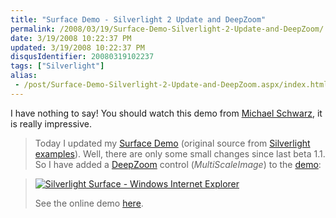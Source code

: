 ```yaml
---
title: "Surface Demo - Silverlight 2 Update and DeepZoom"
permalink: /2008/03/19/Surface-Demo-Silverlight-2-Update-and-DeepZoom/
date: 3/19/2008 10:22:37 PM
updated: 3/19/2008 10:22:37 PM
disqusIdentifier: 20080319102237
tags: ["Silverlight"]
alias:
 - /post/Surface-Demo-Silverlight-2-Update-and-DeepZoom.aspx/index.html
---
```

I have nothing to say! You should watch this demo from [Michael Schwarz](http://weblogs.asp.net/mschwarz), it is really impressive.

> Today I updated my [Surface Demo](http://weblogs.asp.net/mschwarz/archive/2007/06/04/silverlight-surface-demonstration-video-support.aspx) (original source from [Silverlight examples](http://www.silverlight.net/)). Well, there are only some small changes since last beta 1.1. So I have added a [DeepZoom](http://blogs.msdn.com/expression/archive/2008/03/05/download-the-preview-of-the-deep-zoom-composer.aspx) control (*MultiScaleImage*) to the [demo](http://silverlight.schwarz-interactive.de/ex05/):
<!-- more -->
> 
> [![Silverlight Surface - Windows Internet Explorer](http://www.ajaxpro.info/images/blog/SurfaceDemoSilverlight2UpdateandDeepZoom_13B54/SilverlightSurfaceWindowsInternetExplorer_thumb.png)](http://www.ajaxpro.info/images/blog/SurfaceDemoSilverlight2UpdateandDeepZoom_13B54/SilverlightSurfaceWindowsInternetExplorer.png)
> 
> See the online demo [here](http://silverlight.schwarz-interactive.de/ex05/).
